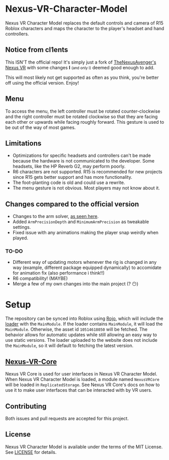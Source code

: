 # Nexus-VR-Character-Model
Nexus VR Character Model replaces the default
controls and camera of R15 Roblox characters
and maps the character to the player's headset
and hand controllers.

## Notice from cl1ents
This ISN'T the official repo!
It's simply just a fork of [TheNexusAvenger's Nexus VR](https://github.com/TheNexusAvenger/Nexus-VR-Character-Model)
with some changes **I** <small>(and only I)</small> deemed good enough to add.

This will most likely not get supported as often as you think, you're better off using the official version.
Enjoy!

## Menu
To access the menu, the left controller must be
rotated counter-clockwise and the right controller
must be rotated clockwise so that they are facing
each other or upwards while facing roughly forward.
This gesture is used to be out of the way of most
games.

## Limitations
* Optimizations for specific headsets and controllers
  can't be made because the hardware is not communicated
  to the developer. Some headsets, like the HP Reverb G2,
  may perform poorly.
* R6 characters are not supported. R15 is recommended
  for new projects since R15 gets better support and
  has more functionality.
* The foot-planting code is old and could use a rewrite.
* The menu gesture is not obvious. Most players may
  not know about it.

## Changes compared to the official version
* Changes to the arm solver, [as seen here](https://github.com/TheNexusAvenger/Nexus-VR-Character-Model/issues/9#issuecomment-1173406033).
* Added `ArmPrecisionDepth` and `MinimumArmPrecision` as tweakable settings.
* Fixed issue with any animations making the player snap weirdly when played.

### TO-DO
* Different way of updating motors whenever the rig is changed in any way (example, different package equipped dynamically) to accomidate for animation fix (also performance i think!!)
* R6 compatibility! (MAYBE)
* Merge a few of my own changes into the main project (? :no_mouth:)

# Setup
The repository can be synced into Roblox using
[Rojo](https://github.com/rojo-rbx/rojo), which
will include the [loader](NexusVRCharacterModelLoader.server.lua)
with the `MainModule`. If the loader contains
`MainModule`, it will load the `MainModule`.
Otherwise, the asset id `10514618050` will be 
fetched. The behavior allows for automatic
updates while still allowing an easy way to use
static versions. The loader uploaded to the
website does not include the `MainModule`, so
it will default to fetching the latest version.

## [Nexus-VR-Core](https://github.com/thenexusAvenger/nexus-vr-core)
Nexus VR Core is used for user interfaces
in Nexus VR Character Model. When Nexus VR
Character Model is loaded, a module named
`NexusVRCore` will be loaded in `ReplicatedStorage`.
See Nexus VR Core's docs on how to use it
to make user interfaces that can be interacted
with by VR users.

## Contributing
Both issues and pull requests are accepted for this project.

## License
Nexus VR Character Model is available under the terms of the MIT 
License. See [LICENSE](LICENSE) for details.